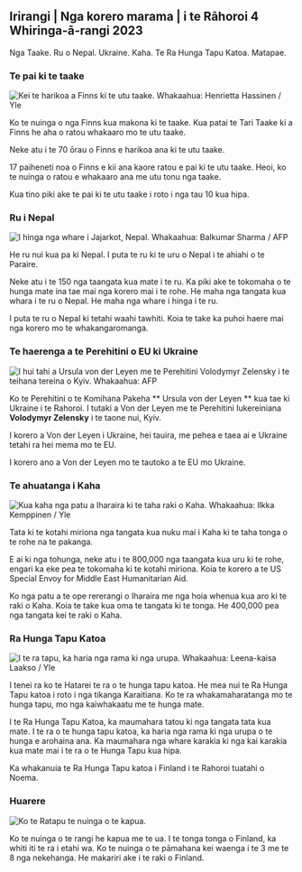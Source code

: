## Irirangi \| Nga korero marama \| i te Rāhoroi 4 Whiringa-ā-rangi 2023

Nga Taake. Ru o Nepal. Ukraine. Kaha. Te Ra Hunga Tapu Katoa. Matapae.

### Te pai ki te taake

![Kei te harikoa a Finns ki te utu taake. Whakaahua: Henrietta Hassinen / Yle](https://images.cdn.yle.fi/image/upload/c_crop,h_3061,w_5443,x_0,y_226/ar_1.7777777777777777,c_fill,g_faces,h_6105/wd.q_auto:eco/f_auto/fl_lossy/v1692510416/39-115736664dc9b0569c81)

Ko te nuinga o nga Finns kua makona ki te taake. Kua patai te Tari Taake ki a Finns he aha o ratou whakaaro mo te utu taake.

Neke atu i te 70 ōrau o Finns e harikoa ana ki te utu taake.

17 paiheneti noa o Finns e kii ana kaore ratou e pai ki te utu taake. Heoi, ko te nuinga o ratou e whakaaro ana me utu tonu nga taake.

Kua tino piki ake te pai ki te utu taake i roto i nga tau 10 kua hipa.

### Ru i Nepal

![I hinga nga whare i Jajarkot, Nepal. Whakaahua: Balkumar Sharma / AFP](https://images.cdn.yle.fi/image/upload/c_crop,h_1350,w_2400,x_0,y_51/ar_1.7777777777777777,c_fill,g_faces,h_675/w_1200.q_auto:eco/f_auto/fl_lossy/v1699091137/39-1195827654612690580a)

He ru nui kua pa ki Nepal. I puta te ru ki te uru o Nepal i te ahiahi o te Paraire.

Neke atu i te 150 nga taangata kua mate i te ru. Ka piki ake te tokomaha o te hunga mate ina tae mai nga korero mai i te rohe. He maha nga tangata kua whara i te ru o Nepal. He maha nga whare i hinga i te ru.

I puta te ru o Nepal ki tetahi waahi tawhiti. Koia te take ka puhoi haere mai nga korero mo te whakangaromanga.

### Te haerenga a te Perehitini o EU ki Ukraine

![I hui tahi a Ursula von der Leyen me te Perehitini Volodymyr Zelensky i te teihana tereina o Kyiv. Whakaahua: AFP](https://images.cdn.yle.fi/image/upload/c_crop,h_1687,w_3000,x_0,y_305/ar_1.777777777777777,c_fill,g_faces,h_675,w_1200/dpr_au./f_auto/fl_lossy/v1699098434/39-119583265462e51258c1)

Ko te Perehitini o te Komihana Pakeha ** Ursula von der Leyen ** kua tae ki Ukraine i te Rahoroi. I tutaki a Von der Leyen me te Perehitini Iukereiniana **Volodymyr Zelensky** i te taone nui, Kyiv.

I korero a Von der Leyen i Ukraine, hei tauira, me pehea e taea ai e Ukraine tetahi ra hei mema mo te EU.

I korero ano a Von der Leyen mo te tautoko a te EU mo Ukraine.

### Te ahuatanga i Kaha

![Kua kaha nga patu a Iharaira ki te taha raki o Kaha. Whakaahua: Ilkka Kemppinen / Yle](https://images.cdn.yle.fi/image/upload/c_crop,h_1121,w_1994,x_5,y_0/ar_1.7777777777777777,c_fill,g_faces,h_670/w_pr_121.q_auto:eco/f_auto/fl_lossy/v1699023208/39-1195711654506b2bc2d4)

Tata ki te kotahi miriona nga tangata kua nuku mai i Kaha ki te taha tonga o te rohe na te pakanga.

E ai ki nga tohunga, neke atu i te 800,000 nga taangata kua uru ki te rohe, engari ka eke pea te tokomaha ki te kotahi miriona. Koia te korero a te US Special Envoy for Middle East Humanitarian Aid.

Ko nga patu a te ope rererangi o Iharaira me nga hoia whenua kua aro ki te raki o Kaha. Koia te take kua oma te tangata ki te tonga. He 400,000 pea nga tangata kei te raki o Kaha.

### Ra Hunga Tapu Katoa

![I te ra tapu, ka haria nga rama ki nga urupa. Whakaahua: Leena-kaisa Laakso / Yle](https://images.cdn.yle.fi/image/upload/c_crop,h_2268,w_4032,x_0,y_435/ar_1.7777777777777777,c_fill,g_faces,h_675,.wd0/q_auto:eco/f_auto/fl_lossy/v1699101771/39-119586665463c1d71d1c)

I tenei ra ko te Hatarei te ra o te hunga tapu katoa. He mea nui te Ra Hunga Tapu katoa i roto i nga tikanga Karaitiana. Ko te ra whakamaharatanga mo te hunga tapu, mo nga kaiwhakaatu me te hunga mate.

I te Ra Hunga Tapu Katoa, ka maumahara tatou ki nga tangata tata kua mate. I te ra o te hunga tapu katoa, ka haria nga rama ki nga urupa o te hunga e arohaina ana. Ka maumahara nga whare karakia ki nga kai karakia kua mate mai i te ra o te Hunga Tapu kua hipa.

Ka whakanuia te Ra Hunga Tapu katoa i Finland i te Rahoroi tuatahi o Noema.

### Huarere

![Ko te Ratapu te nuinga o te kapua.](https://images.cdn.yle.fi/image/upload/c_crop,h_1080,w_1919,x_0,y_0/ar_1.7777777777777777,c_fill,g_faces,h_675/w_1_200./q_auto:eco/f_auto/fl_lossy/v1699111715/39-1195891654662ff4432c)

Ko te nuinga o te rangi he kapua me te ua. I te tonga tonga o Finland, ka whiti iti te ra i etahi wa. Ko te nuinga o te pāmahana kei waenga i te 3 me te 8 nga nekehanga. He makariri ake i te raki o Finland.